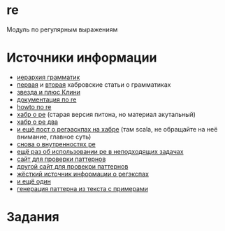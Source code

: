 # re
Модуль по регулярным выражениям


# Источники информации
* [иерархия грамматик](https://en.wikipedia.org/wiki/Chomsky_hierarchy)
* [первая](https://habr.com/ru/post/177109/) и [вторая](https://habr.com/ru/post/177701/) хабровские статьи о грамматиках
* [звезда и плюс Клини](https://en.wikipedia.org/wiki/Kleene_star)
* [документация по re](https://docs.python.org/3/library/re.html)
* [howto по re](https://docs.python.org/3/howto/regex.html)
* [хабр о ре](https://habr.com/ru/post/115825/) (старая версия питона, но материал акутальный)
* [хабр о ре два](https://habr.com/ru/post/349860/)
* [и ещё пост о регэаскпах на хабре](https://habr.com/ru/post/348890/) (там scala, не обращайте на неё внимание, главное суть)
* [снова о внутренностях ре](https://habr.com/ru/post/166777/)
* [ещё раз об использовании ре в неподходящих задачах](https://stackoverflow.com/questions/1732348/regex-match-open-tags-except-xhtml-self-contained-tags?noredirect=1&lq=1)
* [сайт для проверки паттернов](https://regexr.com/)
* [другой сайт для провекри паттернов](https://regex101.com/)
* [жёсткий источник информации о регэкспах](https://www.regular-expressions.info/)
* [и ещё один](http://www.rexegg.com/)
* [генерация паттерна из текста с примерами](http://regex.inginf.units.it/)


# Задания
